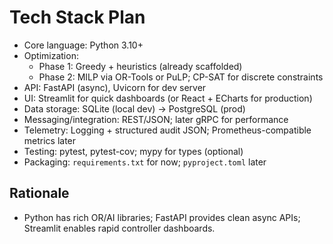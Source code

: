# Tech Stack Plan

- Core language: Python 3.10+
- Optimization:
  - Phase 1: Greedy + heuristics (already scaffolded)
  - Phase 2: MILP via OR-Tools or PuLP; CP-SAT for discrete constraints
- API: FastAPI (async), Uvicorn for dev server
- UI: Streamlit for quick dashboards (or React + ECharts for production)
- Data storage: SQLite (local dev) → PostgreSQL (prod)
- Messaging/integration: REST/JSON; later gRPC for performance
- Telemetry: Logging + structured audit JSON; Prometheus-compatible metrics later
- Testing: pytest, pytest-cov; mypy for types (optional)
- Packaging: `requirements.txt` for now; `pyproject.toml` later

## Rationale
- Python has rich OR/AI libraries; FastAPI provides clean async APIs; Streamlit enables rapid controller dashboards.
